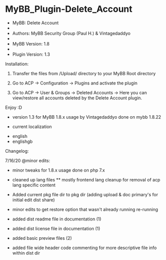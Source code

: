 # MyBB_Plugin-Delete_Account

 * MyBB: Delete Account
 *
 * Authors: MyBB Security Group (Paul H.) & Vintagedaddyo
 *
 * MyBB Version: 1.8
 *
 * Plugin Version: 1.3


 Installation:

 1. Transfer the files from /Upload/ directory to your MyBB Root directory
 
 2. Go to ACP -> Configuration -> Plugins and activate the plugin
 
 3. Go to ACP -> User & Groups -> Deleted Accounts -> Here you can view/restore all accounts deleted by the Delete Account plugin.


Enjoy :D

* version 1.3 for MyBB 1.8.x usage by Vintagedaddyo done on mybb 1.8.22

* current localization

- english
- englishgb

Changelog:

7/16/20 @minor edits:

- minor tweaks for 1.8.x usage done on php 7.x
- cleaned up lang files ** mostly frontend lang cleanup for removal of acp lang specific content 

- Added current pkg file dir to pkg dir (adding upload & doc primary's for initial edit dist share)
- minor edits to get restore option that wasn't already running re-running
- added dist readme file in documentation (1)
- added dist license file in documentation (1)
- added basic preview files (2)
- added file wide header code commenting for more descriptive file info within dist dir
